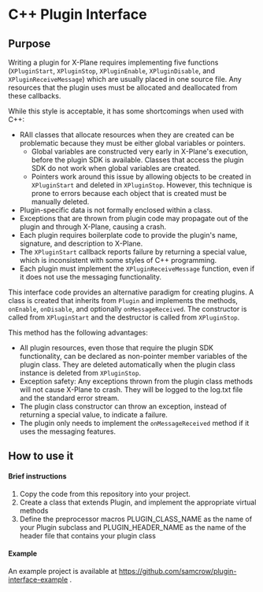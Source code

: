# C++ Plugin Interface #

## Purpose ##

Writing a plugin for X-Plane requires implementing five functions (`XPluginStart`, `XPluginStop`, `XPluginEnable`, `XPluginDisable`, and `XPluginReceiveMessage`) which are usually placed in one source file. Any resources that the plugin uses must be allocated and deallocated from these callbacks.

While this style is acceptable, it has some shortcomings when used with C++:

* RAII classes that allocate resources when they are created can be problematic because they must be either global variables or pointers.
	* Global variables are constructed very early in X-Plane's execution, before the plugin SDK is available. Classes that access the plugin SDK do not work when global variables are created.
	* Pointers work around this issue by allowing objects to be created in `XPluginStart` and deleted in `XPluginStop`. However, this technique is prone to errors because each object that is created must be manually deleted.
* Plugin-specific data is not formally enclosed within a class.
* Exceptions that are thrown from plugin code may propagate out of the plugin and through X-Plane, causing a crash.
* Each plugin requires boilerplate code to provide the plugin's name, signature, and description to X-Plane.
* The `XPluginStart` callback reports failure by returning a special value, which is inconsistent with some styles of C++ programming.
* Each plugin must implement the `XPluginReceiveMessage` function, even if it does not use the messaging functionality.

This interface code provides an alternative paradigm for creating plugins. A class is created that inherits from `Plugin` and implements the methods, `onEnable`, `onDisable`, and optionally `onMessageReceived`. The constructor is called from `XPluginStart` and the destructor is called from `XPluginStop`.

This method has the following advantages:

* All plugin resources, even those that require the plugin SDK functionality, can be declared as non-pointer member variables of the plugin class. They are deleted automatically when the plugin class instance is deleted from `XPluginStop`.
* Exception safety: Any exceptions thrown from the plugin class methods will not cause X-Plane to crash. They will be logged to the log.txt file and the standard error stream.
* The plugin class constructor can throw an exception, instead of returning a special value, to indicate a failure.
* The plugin only needs to implement the `onMessageReceived` method if it uses the messaging features.

## How to use it ##

#### Brief instructions ####

1. Copy the code from this repository into your project.
2. Create a class that extends Plugin, and implement the appropriate virtual methods
3. Define the preprocessor macros PLUGIN_CLASS_NAME as the name of your Plugin subclass and PLUGIN_HEADER_NAME as the name of the header file that contains your plugin class

#### Example ####

An example project is available at https://github.com/samcrow/plugin-interface-example .

